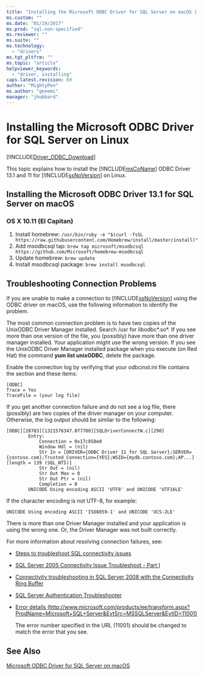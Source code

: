 ```yaml
---
title: "Installing the Microsoft ODBC Driver for SQL Server on macOS | Microsoft Docs"
ms.custom: ""
ms.date: "01/19/2017"
ms.prod: "sql-non-specified"
ms.reviewer: ""
ms.suite: ""
ms.technology:
  - "drivers"
ms.tgt_pltfrm: ""
ms.topic: "article"
helpviewer_keywords:
  - "driver, installing"
caps.latest.revision: 69
author: "MightyPen"
ms.author: "genemi"
manager: "jhubbard"
---
```

# Installing the Microsoft ODBC Driver for SQL Server on Linux
[!INCLUDE[Driver_ODBC_Download](../../../includes/driver_odbc_download.md)]

This topic explains how to install the [!INCLUDE[msCoName](../../../includes/msconame_md.md)] ODBC Driver 13.1 and 11 for [!INCLUDE[ssNoVersion](../../../includes/ssnoversion_md.md)] on Linux.

## Installing the Microsoft ODBC Driver 13.1 for SQL Server on macOS  

### OS X 10.11 (El Capitan)
1. Install homebrew:
    `/usr/bin/ruby -e "$(curl -fsSL https://raw.githubusercontent.com/Homebrew/install/master/install)"`
3. Add msodbcsql tap:
    `brew tap microsoft/msodbcsql https://github.com/Microsoft/homebrew-msodbcsql`
4. Update homebrew:
    `brew update`
5. Install msodbcsql package:
    `brew install msodbcsql`

## Troubleshooting Connection Problems  
If you are unable to make a connection to [!INCLUDE[ssNoVersion](../../../includes/ssnoversion_md.md)] using the ODBC driver on macOS, use the following information to identify the problem.  

The most common connection problem is to have two copies of the UnixODBC Driver Manager installed. Search /usr for libodbc\*.so\*. If you see more than one version of the file, you (possibly) have more than one driver manager installed. Your application might use the wrong version. If you see the UnixODBC Driver Manager installed package when you execute (on Red Hat) the command **yum list unixODBC**, delete the package.  

Enable the connection log by verifying that your odbcinst.ini file contains the section and these items:  

```  
[ODBC]  
Trace = Yes  
TraceFile = (your log file)  
```  

If you get another connection failure and do not see a log file, there (possibly) are two copies of the driver manager on your computer. Otherwise, the log output should be similar to the following:  

```  
[ODBC][28783][1321576347.077780][SQLDriverConnectW.c][290]  
        Entry:  
            Connection = 0x17c858e0  
            Window Hdl = (nil)  
            Str In = [DRIVER={ODBC Driver 11 for SQL Server};SERVER={contoso.com};Trusted_Connection={YES};WSID={mydb.contoso.com};AP...][length = 139 (SQL_NTS)]  
            Str Out = (nil)  
            Str Out Max = 0  
            Str Out Ptr = (nil)  
            Completion = 0  
        UNICODE Using encoding ASCII 'UTF8' and UNICODE 'UTF16LE'  
```  

If the character encoding is not UTF-8, for example:  

```  
UNICODE Using encoding ASCII 'ISO8859-1' and UNICODE 'UCS-2LE'  
```  

There is more than one Driver Manager installed and your application is using the wrong one. Or, the Driver Manager was not built correctly.  

For more information about resolving connection failures, see:  

-   [Steps to troubleshoot SQL connectivity issues](http://blogs.msdn.com/b/sql_protocols/archive/2008/04/30/steps-to-troubleshoot-connectivity-issues.aspx)  

-   [SQL Server 2005 Connectivity Issue Troubleshoot - Part I](http://blogs.msdn.com/b/sql_protocols/archive/2005/10/22/sql-server-2005-connectivity-issue-troubleshoot-part-i.aspx)  

-   [Connectivity troubleshooting in SQL Server 2008 with the Connectivity Ring Buffer](http://blogs.msdn.com/b/sql_protocols/archive/2008/05/20/connectivity-troubleshooting-in-sql-server-2008-with-the-connectivity-ring-buffer.aspx)  

-   [SQL Server Authentication Troubleshooter](http://blogs.msdn.com/b/sqlsecurity/archive/2010/03/29/sql-server-authentication-troubleshooter.aspx)  

-   [Error details (http://www.microsoft.com/products/ee/transform.aspx?ProdName=Microsoft+SQL+Server&EvtSrc=MSSQLServer&EvtID=11001)](http://www.microsoft.com/products/ee/transform.aspx?ProdName=Microsoft+SQL+Server&EvtSrc=MSSQLServer&EvtID=001)  

    The error number specified in the URL (11001) should be changed to match the error that you see.  

## See Also  
[Microsoft ODBC Driver for SQL Server on macOS](../../../connect/odbc/mac/microsoft-odbc-driver-for-sql-server-on-mac.md)  
